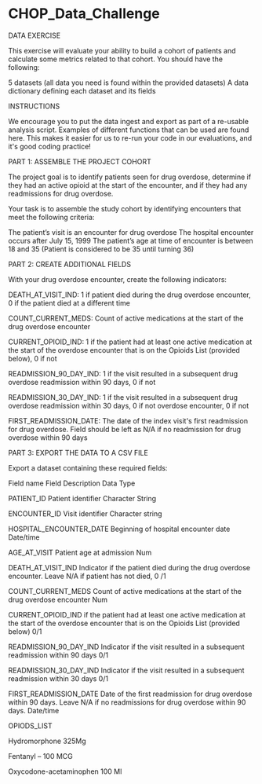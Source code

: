 # CHOP_Data_Challenge

DATA EXERCISE

This exercise will evaluate your ability to build a cohort of patients and calculate some metrics related to that cohort. You should have the following:

5 datasets (all data you need is found within the provided datasets)
A data dictionary defining each dataset and its fields

INSTRUCTIONS

We encourage you to put the data ingest and export as part of a re-usable analysis script. Examples of different functions that can be used are found here. This makes it easier for us to re-run your code in our evaluations, and it's good coding practice!

PART 1: ASSEMBLE THE PROJECT COHORT

The project goal is to identify patients seen for drug overdose, determine if they had an active opioid at the start of the encounter, and if they had any readmissions for drug overdose.

Your task is to assemble the study cohort by identifying encounters that meet the following criteria:

The patient’s visit is an encounter for drug overdose
The hospital encounter occurs after July 15, 1999
The patient’s age at time of encounter is between 18 and 35 (Patient is considered to be 35 until turning 36)

PART 2: CREATE ADDITIONAL FIELDS

With your drug overdose encounter, create the following indicators:

DEATH_AT_VISIT_IND: 1 if patient died during the drug overdose encounter, 0 if the patient died at a different time

COUNT_CURRENT_MEDS: Count of active medications at the start of the drug overdose encounter

CURRENT_OPIOID_IND: 1 if the patient had at least one active medication at the start of the overdose encounter that is on the Opioids List (provided below), 0 if not

READMISSION_90_DAY_IND: 1 if the visit resulted in a subsequent drug overdose readmission within 90 days, 0 if not

READMISSION_30_DAY_IND: 1 if the visit resulted in a subsequent drug overdose readmission within 30 days, 0 if not overdose encounter, 0 if not

FIRST_READMISSION_DATE: The date of the index visit's first readmission for drug overdose. Field should be left as N/A if no readmission for drug overdose within 90 days

PART 3: EXPORT THE DATA TO A CSV FILE

Export a dataset containing these required fields:

Field name	Field Description	Data Type

PATIENT_ID	Patient identifier	Character String

ENCOUNTER_ID	Visit identifier	Character string

HOSPITAL_ENCOUNTER_DATE	Beginning of hospital encounter date	Date/time

AGE_AT_VISIT	Patient age at admission	Num

DEATH_AT_VISIT_IND	Indicator if the patient died during the drug overdose encounter. Leave N/A if patient has not died,	0 /1

COUNT_CURRENT_MEDS	Count of active medications at the start of the drug overdose encounter	Num

CURRENT_OPIOID_IND	if the patient had at least one active medication at the start of the overdose encounter that is on the Opioids List (provided below)	0/1

READMISSION_90_DAY_IND	Indicator if the visit resulted in a subsequent readmission within 90 days	0/1

READMISSION_30_DAY_IND	Indicator if the visit resulted in a subsequent readmission within 30 days	0/1

FIRST_READMISSION_DATE	Date of the first readmission for drug overdose within 90 days. Leave N/A if no readmissions for drug overdose within 90 days.	Date/time


OPIODS_LIST

Hydromorphone 325Mg

Fentanyl – 100 MCG

Oxycodone-acetaminophen 100 Ml
